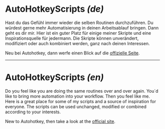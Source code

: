 # AutoHotkeyScripts _(de)_
Hast du das Gefühl immer wieder die selben Routinen durchzuführen. Du würdest gerne mehr Automatisierung in deinen Arbeitsablauf bringen. Dann geht es dir mir. Hier ist ein guter Platz für einige meiner Skripte und eine Inspirationsquelle für jedermann.
Die Skripte können unverändert, modifiziert oder auch kombiniert werden, ganz nach deinen Interessen.

Neu bei Autohotkey, dann werfe einen Blick auf die [offizielle Seite](https://www.autohotkey.com/).


***
# AutoHotkeyScripts _(en)_
Do you feel like you are doing the same routines over and over again. You´d like to bring more automation into your workflow. Then you feel like me. Here is a great place for some of my scripts and a source of inspiration for everyone.
The scripts can be used unchanged, modified or combined according to your interests.

New to Autohotkey, then take a look at the [official site](https://www.autohotkey.com/).
